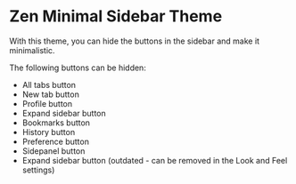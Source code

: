 # Zen Minimal Sidebar Theme

With this theme, you can hide the buttons in the sidebar and make it minimalistic.

The following buttons can be hidden:

- All tabs button
- New tab button
- Profile button
- Expand sidebar button
- Bookmarks button
- History button
- Preference button
- Sidepanel button
- Expand sidebar button (outdated - can be removed in the Look and Feel settings)
